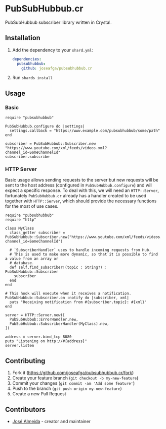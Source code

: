 # PubSubHubbub.cr

PubSubHubbub subscriber library written in Crystal.

## Installation

1. Add the dependency to your `shard.yml`:

   ```yaml
   dependencies:
     pubsubhubbub:
       github: joseafga/pubsubhubbub.cr
   ```

2. Run `shards install`

## Usage

### Basic

```crystal
require "pubsubhubbub"

PubSubHubbub.configure do |settings|
  settings.callback = "https://www.example.com/pubsubhubbub/some/path"
end

subscriber = PubSubHubbub::Subscriber.new "https://www.youtube.com/xml/feeds/videos.xml?channel_id=SomeChannelId"
subscriber.subscribe
```

### HTTP Server

Basic usage allows sending requests to the server but new requests will be sent to the host address (configured in `PubSubHubbub.configure`) and will expect a specific response. To deal with this, we will need an `HTTP::Server`, fortunately `PubSubHubbub.cr` already has a handler created to be used together with `HTTP::Server`, which should provide the necessary functions for the most of use cases.

```crystal
require "pubsubhubbub"
require "http"

class MyClass
  class_getter subscriber = PubSubHubbub::Subscriber.new("https://www.youtube.com/xml/feeds/videos.xml?channel_id=SomeChannelId")

  # `SubscriberHandler` uses to handle incoming requests from Hub.
  # This is used to make more dynamic, so that it is possible to find a value from an array or
  # database.
  def self.find_subscriber!(topic : String?) : PubSubHubbub::Subscriber
    subscriber
  end
end

# This hook will execute when it receives a notification.
PubSubHubbub::Subscriber.on :notify do |subscriber, xml|
  puts "Receiving notification from #{subscriber.topic}: #{xml}"
end

server = HTTP::Server.new([
  PubSubHubbub::ErrorHandler.new,
  PubSubHubbub::SubscriberHandler(MyClass).new,
])

address = server.bind_tcp 8080
puts "Listening on http://#{address}"
server.listen
```

## Contributing

1. Fork it (<https://github.com/joseafga/pubsubhubbub.cr/fork>)
2. Create your feature branch (`git checkout -b my-new-feature`)
3. Commit your changes (`git commit -am 'Add some feature'`)
4. Push to the branch (`git push origin my-new-feature`)
5. Create a new Pull Request

## Contributors

- [José Almeida](https://github.com/joseafga) - creator and maintainer
